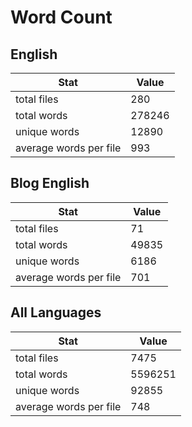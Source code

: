 # Word Count

## English

Stat | Value
---- | -----
total files | 280
total words | 278246
unique words | 12890
average words per file | 993

## Blog English

Stat | Value
---- | -----
total files | 71
total words | 49835
unique words | 6186
average words per file | 701

## All Languages

Stat | Value
---- | -----
total files | 7475
total words | 5596251
unique words | 92855
average words per file | 748
